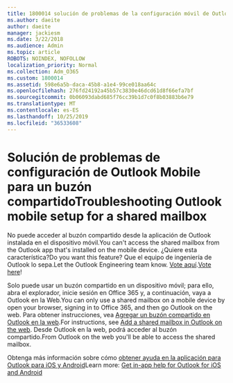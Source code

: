 ```yaml
---
title: 1800014 solución de problemas de la configuración móvil de Outlook para un buzón compartido
ms.author: daeite
author: daeite
manager: jackiesm
ms.date: 3/22/2018
ms.audience: Admin
ms.topic: article
ROBOTS: NOINDEX, NOFOLLOW
localization_priority: Normal
ms.collection: Adm_O365
ms.custom: 1800014
ms.assetid: 598e6a5b-daca-45b8-a1e4-99ce018aa64c
ms.openlocfilehash: 276fd24192a45b57c3830e46dcd61d8f66efa7bf
ms.sourcegitcommit: 0b06093dabd685f76cc39b1d7c0f8b03883b6e79
ms.translationtype: MT
ms.contentlocale: es-ES
ms.lasthandoff: 10/25/2019
ms.locfileid: "36533608"
---
```

# <a name="troubleshooting-outlook-mobile-setup-for-a-shared-mailbox"></a><span data-ttu-id="e2e76-102">Solución de problemas de configuración de Outlook Mobile para un buzón compartido</span><span class="sxs-lookup"><span data-stu-id="e2e76-102">Troubleshooting Outlook mobile setup for a shared mailbox</span></span>

<span data-ttu-id="e2e76-103">No puede acceder al buzón compartido desde la aplicación de Outlook instalada en el dispositivo móvil.</span><span class="sxs-lookup"><span data-stu-id="e2e76-103">You can't access the shared mailbox from the Outlook app that's installed on the mobile device.</span></span> <span data-ttu-id="e2e76-104">¿Quiere esta característica?</span><span class="sxs-lookup"><span data-stu-id="e2e76-104">Do you want this feature?</span></span> <span data-ttu-id="e2e76-105">Que el equipo de ingeniería de Outlook lo sepa.</span><span class="sxs-lookup"><span data-stu-id="e2e76-105">Let the Outlook Engineering team know.</span></span> <span data-ttu-id="e2e76-106">[Vote aquí](https://go.microsoft.com/fwlink/?linked=862116).</span><span class="sxs-lookup"><span data-stu-id="e2e76-106">[Vote here](https://go.microsoft.com/fwlink/?linked=862116)!</span></span>
  
<span data-ttu-id="e2e76-107">Solo puede usar un buzón compartido en un dispositivo móvil; para ello, abra el explorador, inicie sesión en Office 365 y, a continuación, vaya a Outlook en la Web.</span><span class="sxs-lookup"><span data-stu-id="e2e76-107">You can only use a shared mailbox on a mobile device by open your browser, signing in to Office 365, and then go Outlook on the web.</span></span> <span data-ttu-id="e2e76-108">Para obtener instrucciones, vea [Agregar un buzón compartido en Outlook en la web](https://support.office.com/article/add-a-shared-mailbox-to-outlook-on-the-web-98b5a90d-4e38-415d-a030-f09a4cd28207).</span><span class="sxs-lookup"><span data-stu-id="e2e76-108">For instructions, see [Add a shared mailbox in Outlook on the web](https://support.office.com/article/add-a-shared-mailbox-to-outlook-on-the-web-98b5a90d-4e38-415d-a030-f09a4cd28207).</span></span> <span data-ttu-id="e2e76-109">Desde Outlook en la web, podrá acceder al buzón compartido.</span><span class="sxs-lookup"><span data-stu-id="e2e76-109">From Outlook on the web you'll be able to access the shared mailbox.</span></span>
  
<span data-ttu-id="e2e76-110">Obtenga más información sobre cómo [obtener ayuda en la aplicación para Outlook para iOS y Android](https://support.office.com/article/Get-in-app-help-for-Outlook-for-iOS-and-Android-218a22d1-9fa5-4889-b689-de1c63493243)</span><span class="sxs-lookup"><span data-stu-id="e2e76-110">Learn more: [Get in-app help for Outlook for iOS and Android](https://support.office.com/article/Get-in-app-help-for-Outlook-for-iOS-and-Android-218a22d1-9fa5-4889-b689-de1c63493243)</span></span>
  

